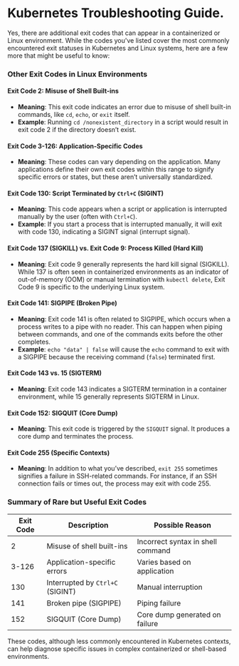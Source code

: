 # Kubernetes Troubleshooting Guide.  



Yes, there are additional exit codes that can appear in a containerized or Linux environment. While the codes you've listed cover the most commonly encountered exit statuses in Kubernetes and Linux systems, here are a few more that might be useful to know:

### Other Exit Codes in Linux Environments

#### Exit Code 2: Misuse of Shell Built-ins
- **Meaning**: This exit code indicates an error due to misuse of shell built-in commands, like `cd`, `echo`, or `exit` itself.
- **Example**: Running `cd /nonexistent_directory` in a script would result in exit code 2 if the directory doesn’t exist.

#### Exit Code 3-126: Application-Specific Codes
- **Meaning**: These codes can vary depending on the application. Many applications define their own exit codes within this range to signify specific errors or states, but these aren’t universally standardized.

#### Exit Code 130: Script Terminated by `Ctrl+C` (SIGINT)
- **Meaning**: This code appears when a script or application is interrupted manually by the user (often with `Ctrl+C`).
- **Example**: If you start a process that is interrupted manually, it will exit with code 130, indicating a SIGINT signal (interrupt signal).

#### Exit Code 137 (SIGKILL) vs. Exit Code 9: Process Killed (Hard Kill)
- **Meaning**: Exit code 9 generally represents the hard kill signal (SIGKILL). While 137 is often seen in containerized environments as an indicator of out-of-memory (OOM) or manual termination with `kubectl delete`, Exit Code 9 is specific to the underlying Linux system.

#### Exit Code 141: SIGPIPE (Broken Pipe)
- **Meaning**: Exit code 141 is often related to SIGPIPE, which occurs when a process writes to a pipe with no reader. This can happen when piping between commands, and one of the commands exits before the other completes.
- **Example**: `echo "data" | false` will cause the `echo` command to exit with a SIGPIPE because the receiving command (`false`) terminated first.

#### Exit Code 143 vs. 15 (SIGTERM)
- **Meaning**: Exit code 143 indicates a SIGTERM termination in a container environment, while 15 generally represents SIGTERM in Linux.
  
#### Exit Code 152: SIGQUIT (Core Dump)
- **Meaning**: This exit code is triggered by the `SIGQUIT` signal. It produces a core dump and terminates the process.
  
#### Exit Code 255 (Specific Contexts)
- **Meaning**: In addition to what you’ve described, `exit 255` sometimes signifies a failure in SSH-related commands. For instance, if an SSH connection fails or times out, the process may exit with code 255.

### Summary of Rare but Useful Exit Codes

| **Exit Code** | **Description**                     | **Possible Reason**                       |
|---------------|-------------------------------------|-------------------------------------------|
| 2             | Misuse of shell built-ins           | Incorrect syntax in shell command         |
| 3-126         | Application-specific errors         | Varies based on application               |
| 130           | Interrupted by `Ctrl+C` (SIGINT)    | Manual interruption                      |
| 141           | Broken pipe (SIGPIPE)               | Piping failure                            |
| 152           | SIGQUIT (Core Dump)                 | Core dump generated on failure           |

These codes, although less commonly encountered in Kubernetes contexts, can help diagnose specific issues in complex containerized or shell-based environments.
